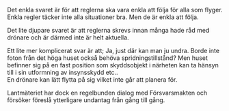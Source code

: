 Det enkla svaret är för att reglerna ska vara enkla att följa för alla som flyger. Enkla regler täcker inte alla situationer bra. Men de är enkla att följa.

Det lite djupare svaret är att reglerna skrevs innan många hade råd med drönare och är därmed inte är helt aktuella.

Ett lite mer komplicerat svar är att; Ja, just där kan man ju undra. Borde inte foton från det höga huset också behöva spridningstillstånd? Men huset befinner sig på en fast position som skyddsobjekt i närheten kan ta hänsyn till i sin utformning av insynsskydd etc..  
En drönare kan lätt flytta på sig vilket inte går att planera för.

Lantmäteriet har dock en regelbunden dialog med Försvarsmakten och försöker föreslå ytterligare undantag från gång till gång.
